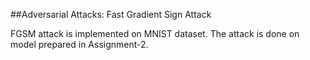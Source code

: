 ##Adversarial Attacks: Fast Gradient Sign Attack

FGSM attack is implemented on MNIST dataset. The attack is done on model prepared in Assignment-2.
